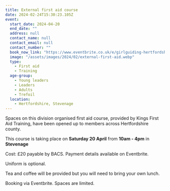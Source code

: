 ```yaml
---
title: External first aid course
date: 2024-02-24T15:30:23.105Z
event:
  start_date: 2024-04-20
  end_date: ""
  address: null
  contact_name: null
  contact_email: null
  contact_number: ""
  book_now_link: "https://www.eventbrite.co.uk/e/girlguiding-hertfordshire-first-aid-course-tickets-834627743047"
  image: "/assets/images/2024/02/external-first-aid.webp"
  type:
    - First aid
    - Training
  age-group:
    - Young leaders
    - Leaders
    - Adults
    - Trefoil
  location:
    - Hertfordshire, Stevenage
---
```

Spaces on this division organised first aid course, provided by Kings First Aid Training, have been opened up to members across Hertfordshire county.  

This course is taking place on **Saturday 20 April** from **10am - 4pm** in **Stevenage**

Cost: £20 payable by BACS. Payment details available on Eventbrite.

Uniform is optional.

Tea and coffee will be provided but you will need to bring your own lunch.

Booking via Eventbrite. Spaces are limited.
